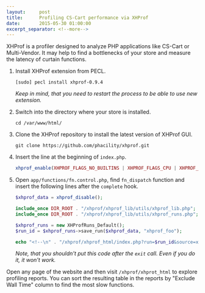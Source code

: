 ```yaml
---
layout:     post
title:      Profiling CS-Cart performance via XHProf
date:       2015-05-30 01:00:00
excerpt_separator: <!--more-->
---
```


XHProf is a profiler designed to analyze PHP applications like CS-Cart or Multi-Vendor. It may help to find a bottlenecks of your store and measure the latency of curtain functions.

1. Install XHProf extension from PECL.

    ```
    [sudo] pecl install xhprof-0.9.4
    ```

    _Keep in mind, that you need to restart the process to be able to use new extension._

2. Switch into the directory where your store is installed.

    ```
    cd /var/www/html/
    ```

3. Clone the XHProf repository to install the latest version of XHProf GUI.

    ```
    git clone https://github.com/phacility/xhprof.git
    ```

4. Insert the line at the beginning of `index.php`.

    ```php
    xhprof_enable(XHPROF_FLAGS_NO_BUILTINS | XHPROF_FLAGS_CPU | XHPROF_FLAGS_MEMORY);
    ```

5. Open `app/functions/fn.control.php`, find `fn_dispatch` function and insert the following lines after the `complete` hook.

    ```php
    $xhprof_data = xhprof_disable();

    include_once DIR_ROOT . "/xhprof/xhprof_lib/utils/xhprof_lib.php";
    include_once DIR_ROOT . "/xhprof/xhprof_lib/utils/xhprof_runs.php";

    $xhprof_runs = new XHProfRuns_Default();
    $run_id = $xhprof_runs->save_run($xhprof_data, "xhprof_foo");

    echo "<!--\n" . "/xhprof/xhprof_html/index.php?run=$run_id&source=xhprof_foo\n" . "--!>\n";
    ```

    _Note, that you shouldn't put this code after the `exit` call. Even if you do it, it won't work._

Open any page of the website and then visit `/xhprof/xhprot_html` to explore profiling reports. You can sort the resulting table in the reports by "Exclude Wall Time" column to find the most slow functions.
